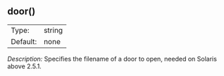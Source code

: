 ---
---
<!-- DISCLAIMER: This file is based on the syslog-ng Open Source Edition documentation https://github.com/balabit/syslog-ng-ose-guides/commit/2f4a52ee61d1ea9ad27cb4f3168b95408fddfdf2 and is used under the terms of The syslog-ng Open Source Edition Documentation License. The file has been modified by Axoflow. -->

## door()

|          |        |
| -------- | ------ |
| Type:    | string |
| Default: | none   |

*Description:* Specifies the filename of a door to open, needed on Solaris above 2.5.1.

